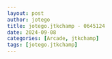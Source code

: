 ```yaml
---
layout: post
author: jotego
title: jotego.jtkchamp - 0645124
date: 2024-09-08
categories: [Arcade, jtkchamp]
tags: [jotego.jtkchamp]
---
```


